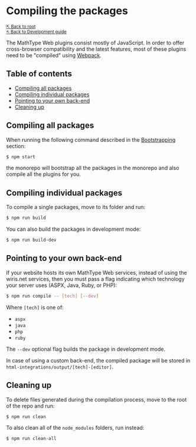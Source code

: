 # Compiling the packages

<small>[⇱ Back to root](../../../README.md)<br>[↖ Back to Development guide](../README.md)</small>

The MathType Web plugins consist mostly of JavaScript.
In order to offer cross-browser compatibility and the latest features, most of these plugins need to be "compiled" using [Webpack].

[Webpack]: https://webpack.js.org/

## Table of contents

- [Compiling all packages](#compiling-all-packages)
- [Compiling individual packages](#compiling-individual-packages)
- [Pointing to your own back-end](#pointing-to-your-own-back-end)
- [Cleaning up](#cleaning-up)

## Compiling all packages

When running the following command described in the [Bootstrapping](../../README.md#Bootstrapping) section:

```sh
$ npm start
```

the monorepo will bootstrap all the packages in the monorepo and also compile all the plugins for you.

## Compiling individual packages

To compile a single packages, move to its folder and run:

```sh
$ npm run build
```

You can also build the packages in development mode:

```sh
$ npm run build-dev
```

## Pointing to your own back-end

If your website hosts its own MathType Web services, instead of using the wiris.net services, then you must pass a flag indicating which technology your server uses (ASPX, Java, Ruby, or PHP):

```sh
$ npm run compile -- [tech] [--dev]
```
Where `[tech]` is one of:

- `aspx`
- `java`
- `php`
- `ruby`

The `--dev` optional flag builds the package in development mode.

In case of using a custom back-end, the compiled package will be stored in `html-integrations/output/[tech]-[editor]`.

## Cleaning up

To delete files generated during the compilation process, move to the root of the repo and run:

```sh
$ npm run clean
```

To also clean all of the `node_modules` folders, run instead:

```sh
$ npm run clean-all
```
